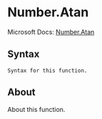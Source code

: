 ---
---

# Number.Atan

Microsoft Docs: [Number.Atan](https://docs.microsoft.com/en-us/powerquery-m/number-atan)

## Syntax

```
Syntax for this function.
```

## About

About this function.


